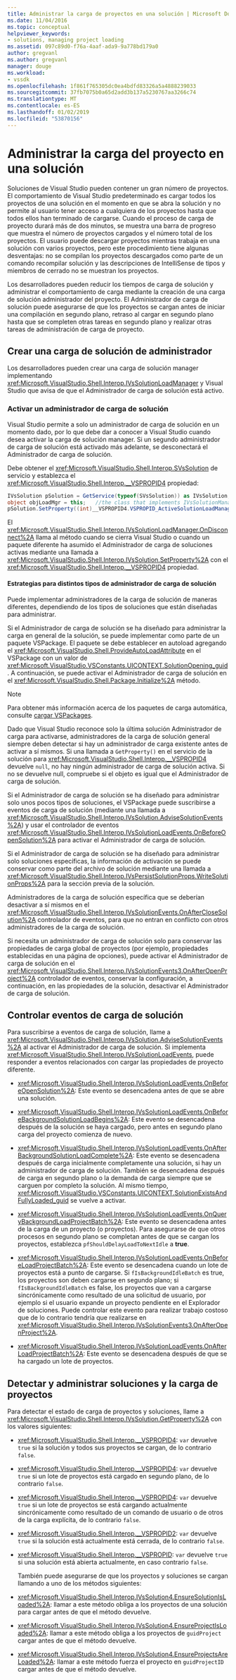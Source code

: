 ```yaml
---
title: Administrar la carga de proyectos en una solución | Microsoft Docs
ms.date: 11/04/2016
ms.topic: conceptual
helpviewer_keywords:
- solutions, managing project loading
ms.assetid: 097c89d0-f76a-4aaf-ada9-9a778bd179a0
author: gregvanl
ms.author: gregvanl
manager: douge
ms.workload:
- vssdk
ms.openlocfilehash: 1f861f765305dc0ea4bdfd83326a5a4888239033
ms.sourcegitcommit: 37fb7075b0a65d2add3b137a5230767aa3266c74
ms.translationtype: MT
ms.contentlocale: es-ES
ms.lasthandoff: 01/02/2019
ms.locfileid: "53870156"
---
```

# <a name="manage-project-loading-in-a-solution"></a>Administrar la carga del proyecto en una solución
Soluciones de Visual Studio pueden contener un gran número de proyectos. El comportamiento de Visual Studio predeterminado es cargar todos los proyectos de una solución en el momento en que se abra la solución y no permite al usuario tener acceso a cualquiera de los proyectos hasta que todos ellos han terminado de cargarse. Cuando el proceso de carga de proyecto durará más de dos minutos, se muestra una barra de progreso que muestra el número de proyectos cargados y el número total de los proyectos. El usuario puede descargar proyectos mientras trabaja en una solución con varios proyectos, pero este procedimiento tiene algunas desventajas: no se compilan los proyectos descargados como parte de un comando recompilar solución y las descripciones de IntelliSense de tipos y miembros de cerrado no se muestran los proyectos.  
  
 Los desarrolladores pueden reducir los tiempos de carga de solución y administrar el comportamiento de carga mediante la creación de una carga de solución administrador del proyecto. El Administrador de carga de solución puede asegurarse de que los proyectos se cargan antes de iniciar una compilación en segundo plano, retraso al cargar en segundo plano hasta que se completen otras tareas en segundo plano y realizar otras tareas de administración de carga de proyecto.  
  
## <a name="create-a-solution-load-manager"></a>Crear una carga de solución de administrador  
 Los desarrolladores pueden crear una carga de solución manager implementando <xref:Microsoft.VisualStudio.Shell.Interop.IVsSolutionLoadManager> y Visual Studio que avisa de que el Administrador de carga de solución está activo.  
  
### <a name="activate-a-solution-load-manager"></a>Activar un administrador de carga de solución  
 Visual Studio permite a solo un administrador de carga de solución en un momento dado, por lo que debe dar a conocer a Visual Studio cuando desea activar la carga de solución manager. Si un segundo administrador de carga de solución está activado más adelante, se desconectará el Administrador de carga de solución.  
  
 Debe obtener el <xref:Microsoft.VisualStudio.Shell.Interop.SVsSolution> de servicio y establezca el <xref:Microsoft.VisualStudio.Shell.Interop.__VSPROPID4> propiedad:  
  
```csharp  
IVsSolution pSolution = GetService(typeof(SVsSolution)) as IVsSolution;  
object objLoadMgr = this;   //the class that implements IVsSolutionManager  
pSolution.SetProperty((int)__VSPROPID4.VSPROPID_ActiveSolutionLoadManager, objLoadMgr);  
```  
  
 El <xref:Microsoft.VisualStudio.Shell.Interop.IVsSolutionLoadManager.OnDisconnect%2A> llama al método cuando se cierra Visual Studio o cuando un paquete diferente ha asumido el Administrador de carga de soluciones activas mediante una llamada a <xref:Microsoft.VisualStudio.Shell.Interop.IVsSolution.SetProperty%2A> con el <xref:Microsoft.VisualStudio.Shell.Interop.__VSPROPID4> propiedad.  
  
#### <a name="strategies-for-different-kinds-of-solution-load-manager"></a>Estrategias para distintos tipos de administrador de carga de solución  
 Puede implementar administradores de la carga de solución de maneras diferentes, dependiendo de los tipos de soluciones que están diseñadas para administrar.  
  
 Si el Administrador de carga de solución se ha diseñado para administrar la carga en general de la solución, se puede implementar como parte de un paquete VSPackage. El paquete se debe establecer en autoload agregando el <xref:Microsoft.VisualStudio.Shell.ProvideAutoLoadAttribute> en el VSPackage con un valor de <xref:Microsoft.VisualStudio.VSConstants.UICONTEXT.SolutionOpening_guid>. A continuación, se puede activar el Administrador de carga de solución en el <xref:Microsoft.VisualStudio.Shell.Package.Initialize%2A> método.  
  
> [!NOTE]
>  Para obtener más información acerca de los paquetes de carga automática, consulte [cargar VSPackages](../extensibility/loading-vspackages.md).  
  
 Dado que Visual Studio reconoce solo la última solución Administrador de carga para activarse, administradores de la carga de solución general siempre deben detectar si hay un administrador de carga existente antes de activar a sí mismos. Si una llamada a `GetProperty()` en el servicio de la solución para <xref:Microsoft.VisualStudio.Shell.Interop.__VSPROPID4> devuelve `null`, no hay ningún administrador de carga de solución activa. Si no se devuelve null, compruebe si el objeto es igual que el Administrador de carga de solución.  
  
 Si el Administrador de carga de solución se ha diseñado para administrar solo unos pocos tipos de soluciones, el VSPackage puede suscribirse a eventos de carga de solución (mediante una llamada a <xref:Microsoft.VisualStudio.Shell.Interop.IVsSolution.AdviseSolutionEvents%2A>) y usar el controlador de eventos <xref:Microsoft.VisualStudio.Shell.Interop.IVsSolutionLoadEvents.OnBeforeOpenSolution%2A> para activar el Administrador de carga de solución.  
  
 Si el Administrador de carga de solución se ha diseñado para administrar solo soluciones específicas, la información de activación se puede conservar como parte del archivo de solución mediante una llamada a <xref:Microsoft.VisualStudio.Shell.Interop.IVsPersistSolutionProps.WriteSolutionProps%2A> para la sección previa de la solución.  
  
 Administradores de la carga de solución específica que se deberían desactivar a sí mismos en el <xref:Microsoft.VisualStudio.Shell.Interop.IVsSolutionEvents.OnAfterCloseSolution%2A> controlador de eventos, para que no entran en conflicto con otros administradores de la carga de solución.  
  
 Si necesita un administrador de carga de solución solo para conservar las propiedades de carga global de proyectos (por ejemplo, propiedades establecidas en una página de opciones), puede activar el Administrador de carga de solución en el <xref:Microsoft.VisualStudio.Shell.Interop.IVsSolutionEvents3.OnAfterOpenProject%2A> controlador de eventos, conservar la configuración, a continuación, en las propiedades de la solución, desactivar el Administrador de carga de solución.  
  
## <a name="handle-solution-load-events"></a>Controlar eventos de carga de solución  
 Para suscribirse a eventos de carga de solución, llame a <xref:Microsoft.VisualStudio.Shell.Interop.IVsSolution.AdviseSolutionEvents%2A> al activar el Administrador de carga de solución. Si implementa <xref:Microsoft.VisualStudio.Shell.Interop.IVsSolutionLoadEvents>, puede responder a eventos relacionados con cargar las propiedades de proyecto diferente.  
  
-   <xref:Microsoft.VisualStudio.Shell.Interop.IVsSolutionLoadEvents.OnBeforeOpenSolution%2A>: Este evento se desencadena antes de que se abre una solución.
  
-   <xref:Microsoft.VisualStudio.Shell.Interop.IVsSolutionLoadEvents.OnBeforeBackgroundSolutionLoadBegins%2A>: Este evento se desencadena después de la solución se haya cargado, pero antes en segundo plano carga del proyecto comienza de nuevo.
  
-   <xref:Microsoft.VisualStudio.Shell.Interop.IVsSolutionLoadEvents.OnAfterBackgroundSolutionLoadComplete%2A>: Este evento se desencadena después de carga inicialmente completamente una solución, si hay un administrador de carga de solución. También se desencadena después de carga en segundo plano o la demanda de carga siempre que se carguen por completo la solución. Al mismo tiempo, <xref:Microsoft.VisualStudio.VSConstants.UICONTEXT.SolutionExistsAndFullyLoaded_guid> se vuelve a activar.  
  
-   <xref:Microsoft.VisualStudio.Shell.Interop.IVsSolutionLoadEvents.OnQueryBackgroundLoadProjectBatch%2A>: Este evento se desencadena antes de la carga de un proyecto (o proyectos). Para asegurarse de que otros procesos en segundo plano se completan antes de que se cargan los proyectos, establezca `pfShouldDelayLoadToNextIdle` a **true**.  
  
-   <xref:Microsoft.VisualStudio.Shell.Interop.IVsSolutionLoadEvents.OnBeforeLoadProjectBatch%2A>: Este evento se desencadena cuando un lote de proyectos está a punto de cargarse. Si `fIsBackgroundIdleBatch` es true, los proyectos son deben cargarse en segundo plano; si `fIsBackgroundIdleBatch` es false, los proyectos que van a cargarse sincrónicamente como resultado de una solicitud de usuario, por ejemplo si el usuario expande un proyecto pendiente en el Explorador de soluciones. Puede controlar este evento para realizar trabajo costoso que de lo contrario tendría que realizarse en <xref:Microsoft.VisualStudio.Shell.Interop.IVsSolutionEvents3.OnAfterOpenProject%2A>.  
  
-   <xref:Microsoft.VisualStudio.Shell.Interop.IVsSolutionLoadEvents.OnAfterLoadProjectBatch%2A>: Este evento se desencadena después de que se ha cargado un lote de proyectos.  
  
## <a name="detect-and-manage-solution-and-project-loading"></a>Detectar y administrar soluciones y la carga de proyectos  
 Para detectar el estado de carga de proyectos y soluciones, llame a <xref:Microsoft.VisualStudio.Shell.Interop.IVsSolution.GetProperty%2A> con los valores siguientes:  
  
- <xref:Microsoft.VisualStudio.Shell.Interop.__VSPROPID4>: `var` devuelve `true` si la solución y todos sus proyectos se cargan, de lo contrario `false`.  
  
- <xref:Microsoft.VisualStudio.Shell.Interop.__VSPROPID4>: `var` devuelve `true` si un lote de proyectos está cargado en segundo plano, de lo contrario `false`.  
  
- <xref:Microsoft.VisualStudio.Shell.Interop.__VSPROPID4>: `var` devuelve `true` si un lote de proyectos se está cargando actualmente sincrónicamente como resultado de un comando de usuario o de otros de la carga explícita, de lo contrario `false`.  
  
- <xref:Microsoft.VisualStudio.Shell.Interop.__VSPROPID2>: `var` devuelve `true` si la solución está actualmente está cerrada, de lo contrario `false`.  
  
- <xref:Microsoft.VisualStudio.Shell.Interop.__VSPROPID>: `var` devuelve `true` si una solución está abierta actualmente, en caso contrario `false`.  
  
  También puede asegurarse de que los proyectos y soluciones se cargan llamando a uno de los métodos siguientes:  
  
- <xref:Microsoft.VisualStudio.Shell.Interop.IVsSolution4.EnsureSolutionIsLoaded%2A>: llamar a este método obliga a los proyectos de una solución para cargar antes de que el método devuelve.  
  
- <xref:Microsoft.VisualStudio.Shell.Interop.IVsSolution4.EnsureProjectIsLoaded%2A>: llamar a este método obliga a los proyectos de `guidProject` cargar antes de que el método devuelve.  
  
- <xref:Microsoft.VisualStudio.Shell.Interop.IVsSolution4.EnsureProjectsAreLoaded%2A>: llamar a este método fuerza el proyecto en `guidProjectID` cargar antes de que el método devuelve.  
